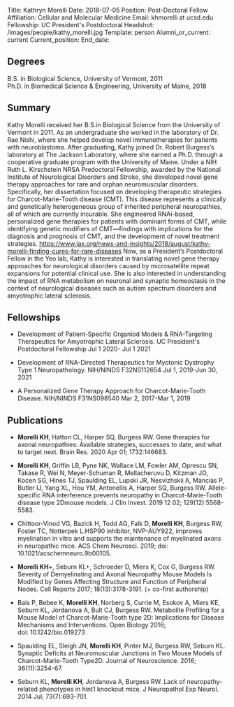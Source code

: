 Title: Kathryn Morelli
Date: 2018-07-05
Position: Post-Doctoral Fellow
Affiliation: Cellular and Molecular Medicine
Email: khmorelli at ucsd.edu
Fellowship: UC President's Postdoctoral
Headshot: /images/people/kathy_morelli.jpg
Template: person
Alumni_or_current: current
Current_position:
End_date: 

## Degrees
B.S. in Biological Science, University of Vermont, 2011   
Ph.D. in Biomedical Science & Engineering, University of Maine, 2018   



## Summary
Kathy Morelli received her B.S.in Biological Science from the University of Vermont in 2011. As an undergraduate she worked in the laboratory of Dr. Rae Nishi, where she helped develop novel immunotherapies for patients with neuroblastoma. After graduating, Kathy joined Dr. Robert Burgess’s laboratory at The Jackson Laboratory, where she earned a Ph.D. through a cooperative graduate program with the University of Maine. Under a NIH Ruth L. Kirschstein NRSA Predoctoral Fellowship, awarded by the National Institute of Neurological Disorders and Stroke, she developed novel gene therapy approaches for rare and orphan neuromuscular disorders. Specifically, her dissertation focused on developing therapeutic strategies for Charcot-Marie-Tooth disease (CMT). This disease represents a clinically and genetically heterogeneous group of inherited peripheral neuropathies, all of which are currently incurable. She engineered RNAi-based, personalized gene therapies for patients with dominant forms of CMT, while identifying genetic modifiers of CMT—findings with implications for the diagnosis and prognosis of CMT, and the development of novel treatment strategies. https://www.jax.org/news-and-insights/2018/august/kathy-morelli-finding-cures-for-rare-diseases Now, as a President’s Postdoctoral Fellow in the Yeo lab, Kathy is interested in translating novel gene therapy approaches for neurological disorders caused by microsatellite repeat expansions for potential clinical use. She is also interested in understanding the impact of RNA metabolism on neuronal and synaptic homeostasis in the context of neurological diseases such as autism spectrum disorders and amyotrophic lateral sclerosis.

## Fellowships
* Development of Patient-Specific Organiod Models & RNA-Targeting Therapeutics for Amyotrophic Lateral Sclerosis. UC President's Postdoctoral Fellowship Jul 1 2020- Jul 1 2021

* Development of RNA-Directed Therapeutics for Myotonic Dystrophy Type 1 Neuropathology. NIH/NINDS F32NS112654 Jul 1, 2019-Jun 30, 2021

* A Personalized Gene Therapy Approach for Charcot-Marie-Tooth Disease. NIH/NINDS F31NS098540 Mar 2, 2017-Mar 1, 2019

## Publications
* **Morelli KH**, Hatton CL, Harper SQ, Burgess RW. Gene therapies for axonal neuropathies: Available strategies, successes to date, and what to target next. Brain Res. 2020 Apr 01; 1732:146683.

* **Morelli KH**, Griffin LB, Pyne NK, Wallace LM, Fowler AM, Oprescu SN, Takase R, Wei N, Meyer-Schuman R, Mellacheruvu D, Kitzman JO, Kocen SG, Hines TJ, Spaulding EL, Lupski JR, Nesvizhskii A, Mancias P, Butler IJ, Yang XL, Hou YM, Antonellis A, Harper SQ, Burgess RW. Allele-specific RNA interference prevents neuropathy in Charcot-Marie-Tooth disease type 2Dmouse models. J Clin Invest. 2019 12 02; 129(12):5568-5583.

* Chittoor-Vinod VG, Bazick H, Todd AG, Falk D, **Morelli KH**, Burgess RW, Foster TC, Notterpek L.HSP90 inhibitor, NVP-AUY922, improves myelination in vitro and supports the maintenance of myelinated axons in neuropathic mice. ACS Chem Neurosci. 2019; doi: 10.1021/acschemneuro.9b00105.

* **Morelli KH**+, Seburn KL+, Schroeder D, Miers K, Cox G, Burgess RW. Severity of Demyelinating and Axonal Neuropathy Mouse Models Is Modified by Genes Affecting Structure and Function of Peripheral Nodes. Cell Reports 2017; 18(13):3178-3191.  (+ co-first authorship) 

* Bais P, Bebee K, **Morelli KH**, Norberg S, Currie M, Esokov A, Miers KE, Seburn KL, Jordanova A, Bult CJ, Burgess RW. Metabolite Profiling for a Mouse Model of Charcot-Marie-Tooth type 2D: Implications for Disease Mechanisms and Interventions. Open Biology 2016; doi: 10.1242/bio.019273

* Spaulding EL, Sleigh JN, **Morelli KH**, Pinter MJ, Burgess RW, Seburn KL. Synaptic Deficits at Neuromuscular Junctions in Two Mouse Models of Charcot-Marie-Tooth Type2D. Journal of Neuroscience. 2016; 36(11):3254-67.

* Seburn KL, **Morelli KH**, Jordanova A, Burgess RW. Lack of neuropathy-related phenotypes in hint1 knockout mice. J Neuropathol Exp Neurol. 2014 Jul; 73(7):693-701.
